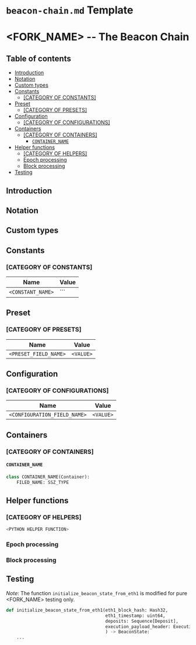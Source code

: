 # `beacon-chain.md` Template

# <FORK_NAME> -- The Beacon Chain

## Table of contents
<!-- TOC -->
<!-- START doctoc generated TOC please keep comment here to allow auto update -->
<!-- DON'T EDIT THIS SECTION, INSTEAD RE-RUN doctoc TO UPDATE -->

- [Introduction](#introduction)
- [Notation](#notation)
- [Custom types](#custom-types)
- [Constants](#constants)
  - [[CATEGORY OF CONSTANTS]](#category-of-constants)
- [Preset](#preset)
  - [[CATEGORY OF PRESETS]](#category-of-presets)
- [Configuration](#configuration)
  - [[CATEGORY OF CONFIGURATIONS]](#category-of-configurations)
- [Containers](#containers)
  - [[CATEGORY OF CONTAINERS]](#category-of-containers)
    - [`CONTAINER_NAME`](#container_name)
- [Helper functions](#helper-functions)
  - [[CATEGORY OF HELPERS]](#category-of-helpers)
  - [Epoch processing](#epoch-processing)
  - [Block processing](#block-processing)
- [Testing](#testing)

<!-- END doctoc generated TOC please keep comment here to allow auto update -->
<!-- /TOC -->



## Introduction

## Notation

## Custom types

## Constants

### [CATEGORY OF CONSTANTS]

| Name | Value |
| - | - |
| `<CONSTANT_NAME>` | `<VALUE>`` |

## Preset


### [CATEGORY OF PRESETS]

| Name | Value |
| - | - |
| `<PRESET_FIELD_NAME>` | `<VALUE>` |

## Configuration

### [CATEGORY OF CONFIGURATIONS]

| Name | Value |
| - | - |
| `<CONFIGURATION_FIELD_NAME>` | `<VALUE>` |

## Containers

### [CATEGORY OF CONTAINERS]

#### `CONTAINER_NAME`

```python
class CONTAINER_NAME(Container):
    FILED_NAME: SSZ_TYPE
```

## Helper functions

### [CATEGORY OF HELPERS]

```python
<PYTHON HELPER FUNCTION>
```

### Epoch processing


### Block processing

    

    
## Testing

*Note*: The function `initialize_beacon_state_from_eth1` is modified for pure <FORK_NAME> testing only.

```python
def initialize_beacon_state_from_eth1(eth1_block_hash: Hash32,
                                      eth1_timestamp: uint64,
                                      deposits: Sequence[Deposit],
                                      execution_payload_header: ExecutionPayloadHeader=ExecutionPayloadHeader()
                                      ) -> BeaconState:
    ...
```

